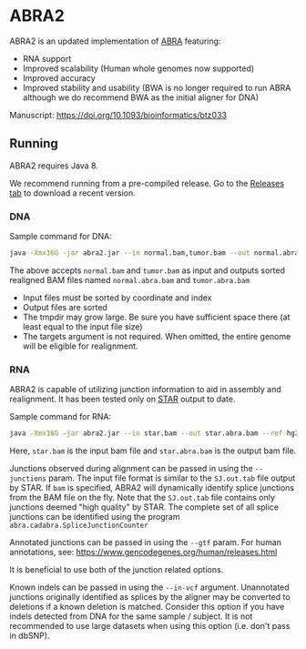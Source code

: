 # ABRA2

ABRA2 is an updated implementation of [ABRA](https://github.com/mozack/abra) featuring:
* RNA support
* Improved scalability (Human whole genomes now supported)
* Improved accuracy
* Improved stability and usability (BWA is no longer required to run ABRA although we do recommend BWA as the initial aligner for DNA)

Manuscript: https://doi.org/10.1093/bioinformatics/btz033

## Running

ABRA2 requires Java 8.

We recommend running from a pre-compiled release.
Go to the [Releases tab](https://github.com/mozack/abra2/releases) to download a recent version.

### DNA

Sample command for DNA:

``` bash
java -Xmx16G -jar abra2.jar --in normal.bam,tumor.bam --out normal.abra.bam,tumor.abra.bam --ref hg38.fa --threads 8 --targets targets.bed --tmpdir /your/tmpdir > abra.log
```

The above accepts `normal.bam` and `tumor.bam` as input and outputs sorted realigned BAM files named `normal.abra.bam` and `tumor.abra.bam`

* Input files must be sorted by coordinate and index
* Output files are sorted
* The tmpdir may grow large.  Be sure you have sufficient space there (at least equal to the input file size)
* The targets argument is not required.  When omitted, the entire genome will be eligible for realignment.

### RNA

ABRA2 is capable of utilizing junction information to aid in assembly and realignment.  It has been tested only on [STAR](https://github.com/alexdobin/STAR) output to date.

Sample command for RNA:

``` bash
java -Xmx16G -jar abra2.jar --in star.bam --out star.abra.bam --ref hg38.fa --junctions bam --threads 8 --gtf gencode.v26.annotation.gtf --dist 500000 --sua --tmpdir /your/tmpdir  > abra2.log 2>&1
```

Here, `star.bam` is the input bam file and `star.abra.bam` is the output bam file.

Junctions observed during alignment can be passed in using the ```--junctions``` param.  The input file format is similar to the `SJ.out.tab` file output by STAR.  If ```bam``` is specified, ABRA2 will dynamically identify splice junctions from the BAM file on the fly.  Note that the `SJ.out.tab` file contains only junctions deemed "high quality" by STAR.  The complete set of all splice junctions can be identified using the program ```abra.cadabra.SpliceJunctionCounter```

Annotated junctions can be passed in using the ```--gtf``` param.  For human annotations, see: https://www.gencodegenes.org/human/releases.html 

It is beneficial to use both of the junction related options.

Known indels can be passed in using the ```--in-vcf``` argument.  Unannotated junctions originally identified as splices by the aligner may be converted to deletions if a known deletion is matched.  Consider this option if you have indels detected from DNA for the same sample / subject.  It is not recommended to use large datasets when using this option (i.e. don't pass in dbSNP).

